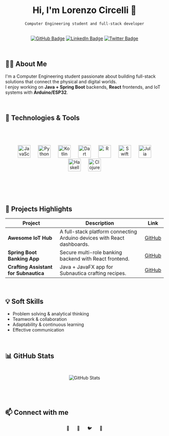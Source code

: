 <div align="center">

  <pre style="font-family: monospace; font-size: 14px; line-height: 5px; color: #4caf50; margin-bottom: 10px; opacity:0">

██████╗ ███████╗██╗   ██╗███████╗██╗      ██████╗ ██████╗ ███████╗██████╗ 
██╔══██╗██╔════╝██║   ██║██╔════╝██║     ██╔═══██╗██╔══██╗██╔════╝██╔══██╗
██║  ██║█████╗  ██║   ██║█████╗  ██║     ██║   ██║██████╔╝█████╗  ██████╔╝
██║  ██║██╔══╝  ╚██╗ ██╔╝██╔══╝  ██║     ██║   ██║██╔═══╝ ██╔══╝  ██╔══██╗
██████╔╝███████╗ ╚████╔╝ ███████╗███████╗╚██████╔╝██║     ███████╗██║  ██║
╚═════╝ ╚══════╝  ╚═══╝  ╚══════╝╚══════╝ ╚═════╝ ╚═╝     ╚══════╝╚═╝  ╚═╝
                                                                          
  </pre>

  </div>
  <div align="center">
  <h1>Hi, I'm Lorenzo Circelli 👋</h1>
  <code>Computer Engineering student and full-stack developer</code>
</div>
<div align="center">
  <br>
<p>
  <a href="https://github.com/LORENZOCIRCELLI" target="_blank"><img src="https://img.shields.io/badge/GitHub-181717?style=for-the-badge&logo=github&logoColor=white" alt="GitHub Badge" /></a>
  <a href="https://www.linkedin.com/in/lorenzocircelli" target="_blank"><img src="https://img.shields.io/badge/LinkedIn-0077B5?style=for-the-badge&logo=linkedin&logoColor=white" alt="LinkedIn Badge" /></a>
  <a href="https://twitter.com/lorenzocircelli" target="_blank"><img src="https://img.shields.io/badge/Twitter-1DA1F2?style=for-the-badge&logo=twitter&logoColor=white" alt="Twitter Badge" /></a>
</p>
</div>
<br>

## 👨‍💻 About Me

I'm a Computer Engineering student passionate about building full-stack solutions that connect the physical and digital worlds.  
I enjoy working on **Java + Spring Boot** backends, **React** frontends, and IoT systems with **Arduino/ESP32**.

<br>

## 🔧 Technologies & Tools

<div align="center" style="margin: 40px 0;"><br><br>
  <img height="40" alt="JavaScript" src="https://cdn.simpleicons.org/javascript" style="margin: 0 10px;"/>
  <img height="40" alt="Python" src="https://cdn.simpleicons.org/python" style="margin: 0 10px;"/>
  <img height="40" alt="Kotlin" src="https://cdn.simpleicons.org/kotlin" style="margin: 0 10px;"/>
  <img height="40" alt="Dart" src="https://cdn.simpleicons.org/dart" style="margin: 0 10px;"/>
  <img height="40" alt="R" src="https://cdn.simpleicons.org/r" style="margin: 0 10px;"/>
  <img height="40" alt="Swift" src="https://cdn.simpleicons.org/swift" style="margin: 0 10px;"/>
  <img height="40" alt="Julia" src="https://cdn.simpleicons.org/julia" style="margin: 0 10px;"/>
  <img height="40" alt="Haskell" src="https://cdn.simpleicons.org/haskell" style="margin: 0 10px;"/>
  <img height="40" alt="Clojure" src="https://cdn.simpleicons.org/clojure" style="margin: 0 10px;"/>
</div><br>

<br>

## 🚀 Projects Highlights

| Project | Description | Link |
| ------- | ----------- | ---- |
| **Awesome IoT Hub** | A full-stack platform connecting Arduino devices with React dashboards. | [GitHub](https://github.com/LORENZOCIRCELLI/awesome-iot-hub) |
| **Spring Boot Banking App** | Secure multi-role banking backend with React frontend. | [GitHub](https://github.com/LORENZOCIRCELLI/springboot-banking) |
| **Crafting Assistant for Subnautica** | Java + JavaFX app for Subnautica crafting recipes. | [GitHub](https://github.com/LORENZOCIRCELLI/subnautica-crafting) |

<br>

## 💡 Soft Skills

- Problem solving & analytical thinking  
- Teamwork & collaboration  
- Adaptability & continuous learning  
- Effective communication  

<br>

## 📊 GitHub Stats

<p align="center" style="margin: 40px 0;">
  <picture>
    <source media="(prefers-color-scheme: dark)" srcset="https://github-readme-stats.vercel.app/api?username=LORENZOCIRCELLI&show_icons=true&theme=dark" />
    <source media="(prefers-color-scheme: light)" srcset="https://github-readme-stats.vercel.app/api?username=LORENZOCIRCELLI&show_icons=true&theme=light" />
    <img src="https://github-readme-stats.vercel.app/api?username=LORENZOCIRCELLI&show_icons=true&theme=radical" alt="GitHub Stats" />
  </picture>
</p>

<br>

## 📫 Connect with me

<div align="center" style="margin: 20px 0;">
  <a href="mailto:lorenzo@example.com" style="text-decoration:none; margin: 0 10px;" title="Email">
    📧
  </a>
  <a href="https://linkedin.com/in/lorenzocircelli" target="_blank" rel="noopener noreferrer" style="text-decoration:none; margin: 0 10px;" title="LinkedIn">
    🔗
  </a>
  <a href="https://twitter.com/lorenzocircelli" target="_blank" rel="noopener noreferrer" style="text-decoration:none; margin: 0 10px;" title="Twitter">
    🐦
  </a>
  <a href="https://github.com/LORENZOCIRCELLI" target="_blank" rel="noopener noreferrer" style="text-decoration:none; margin: 0 10px;" title="GitHub">
    🐙
  </a>
</div>
